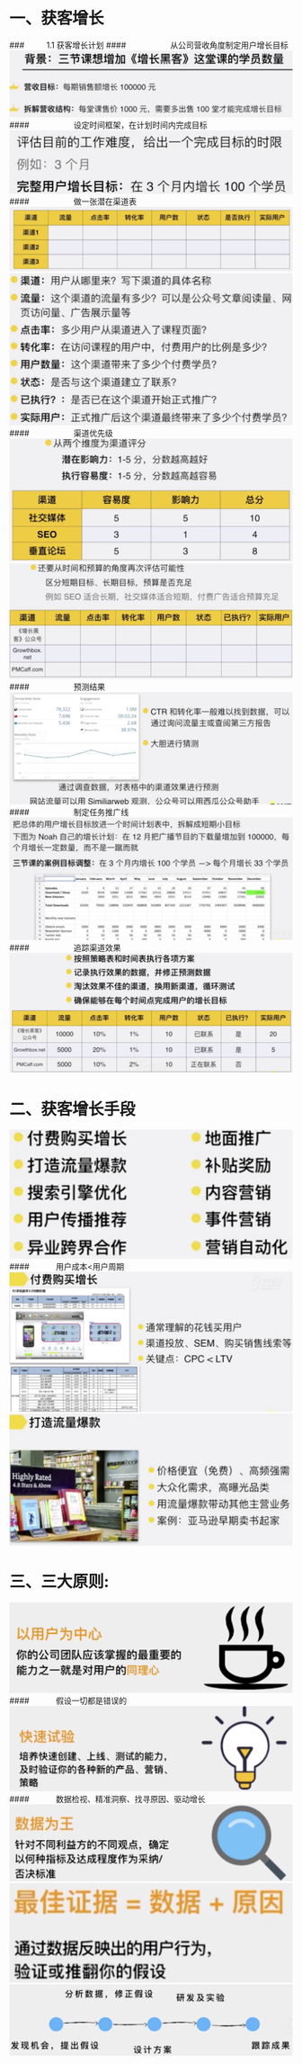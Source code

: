 # 一、获客增长
###&nbsp;&nbsp;&nbsp;&nbsp;&nbsp;&nbsp;&nbsp;&nbsp;&nbsp;&nbsp;1.1 获客增长计划
####&nbsp;&nbsp;&nbsp;&nbsp;&nbsp;&nbsp;&nbsp;&nbsp;&nbsp;&nbsp;&nbsp;&nbsp;&nbsp;&nbsp;&nbsp;&nbsp;&nbsp;&nbsp;&nbsp;&nbsp;从公司营收角度制定用户增长目标
![](/assets/QQ20190721-144149@2x.png)
####&nbsp;&nbsp;&nbsp;&nbsp;&nbsp;&nbsp;&nbsp;&nbsp;&nbsp;&nbsp;&nbsp;&nbsp;&nbsp;&nbsp;&nbsp;&nbsp;&nbsp;&nbsp;&nbsp;&nbsp;设定时间框架，在计划时间内完成目标
![](/assets/QQ20190721-144349@2x.png)
####&nbsp;&nbsp;&nbsp;&nbsp;&nbsp;&nbsp;&nbsp;&nbsp;&nbsp;&nbsp;&nbsp;&nbsp;&nbsp;&nbsp;&nbsp;&nbsp;&nbsp;&nbsp;&nbsp;&nbsp;做一张潜在渠道表
![](/assets/QQ20190721-144727@2x.png)
![](/assets/QQ20190721-144628@2x.png)
####&nbsp;&nbsp;&nbsp;&nbsp;&nbsp;&nbsp;&nbsp;&nbsp;&nbsp;&nbsp;&nbsp;&nbsp;&nbsp;&nbsp;&nbsp;&nbsp;&nbsp;&nbsp;&nbsp;&nbsp;渠道优先级
![](/assets/QQ20190721-144858@2x.png)
![](/assets/QQ20190721-145014@2x.png)
####&nbsp;&nbsp;&nbsp;&nbsp;&nbsp;&nbsp;&nbsp;&nbsp;&nbsp;&nbsp;&nbsp;&nbsp;&nbsp;&nbsp;&nbsp;&nbsp;&nbsp;&nbsp;&nbsp;&nbsp;预测结果
![](/assets/QQ20190721-145308@2x.png)
####&nbsp;&nbsp;&nbsp;&nbsp;&nbsp;&nbsp;&nbsp;&nbsp;&nbsp;&nbsp;&nbsp;&nbsp;&nbsp;&nbsp;&nbsp;&nbsp;&nbsp;&nbsp;&nbsp;&nbsp;制定任务推广线
![](/assets/QQ20190721-145502@2x.png)
####&nbsp;&nbsp;&nbsp;&nbsp;&nbsp;&nbsp;&nbsp;&nbsp;&nbsp;&nbsp;&nbsp;&nbsp;&nbsp;&nbsp;&nbsp;&nbsp;&nbsp;&nbsp;&nbsp;&nbsp;追踪渠道效果
![](/assets/QQ20190721-145641@2x.png)
# 二、获客增长手段
![](/assets/QQ20190721-152308@2x.png)
####&nbsp;&nbsp;&nbsp;&nbsp;&nbsp;&nbsp;&nbsp;&nbsp;&nbsp;&nbsp;&nbsp;&nbsp;用户成本<用户周期
![](/assets/QQ20190721-152352@2x.png)
![](/assets/QQ20190721-152735@2x.png)
# 三、三大原则: 

![](/assets/QQ20190720-173052@2x.png)
####&nbsp;&nbsp;&nbsp;&nbsp;&nbsp;&nbsp;&nbsp;&nbsp;&nbsp;&nbsp;&nbsp;&nbsp;假设一切都是错误的
![](/assets/QQ20190720-175011@2x.png)
####&nbsp;&nbsp;&nbsp;&nbsp;&nbsp;&nbsp;&nbsp;&nbsp;&nbsp;&nbsp;&nbsp;&nbsp;数据检视、精准洞察、找寻原因、驱动增长
![](/assets/QQ20190720-180324@2x.png)
![](/assets/QQ20190720-180542@2x.png)
![](/assets/QQ20190720-181331@2x.png)












